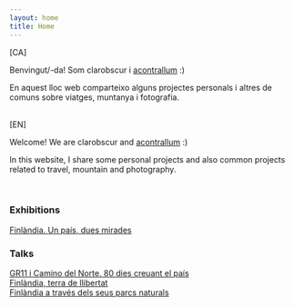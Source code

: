 ```yaml
---
layout: home
title: Home
---
```


[CA]

Benvingut/-da! Som clarobscur i <a href="https://acontrallum.github.io" target="_blank">acontrallum</a> :)

En aquest lloc web comparteixo alguns projectes personals i altres de comuns sobre viatges, muntanya i fotografia.


<br/>
[EN]

Welcome! We are clarobscur and <a href="https://acontrallum.github.io" target="_blank">acontrallum</a> :)

In this website, I share some personal projects and also common projects related to travel, mountain and photography.


<br/>

<div class="row">
    <div class="col-md">
        <h3>Exhibitions</h3>
        <i class="fas fa-camera-retro"></i>  <a href="/2019/02/01/finland-exhibition/">Finlàndia. Un país, dues mirades</a>
    </div>
    <div class="col-md">
        <h3>Talks</h3>
        <i class="far fa-comment"></i> <a href="/2020/02/12/gr11-talk-aem/">GR11 i Camino del Norte. 80 dies creuant el país</a>
        <br/>
        <i class="far fa-comment"></i> <a href="/2020/02/10/finland-trip-talk-canfabra/">Finlàndia, terra de llibertat</a>
        <br/>
        <i class="far fa-comment"></i> <a href="/2019/01/29/finland-trip-talk/">Finlàndia a través dels seus parcs naturals</a>
    </div>
</div>
